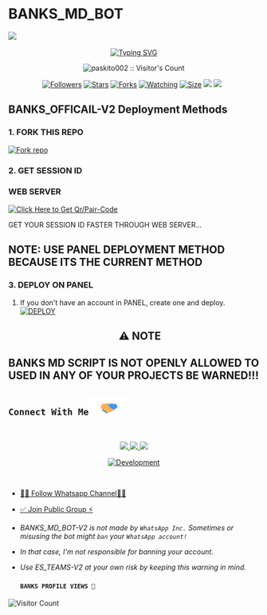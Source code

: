 # BANKS_MD_BOT
   <a><img src='https://files.catbox.moe/e57dfu.jpg'/></a>
<p align="center">
<p align="center">
  <a href="https://git.io/typing-svg"><img src="https://readme-typing-svg.demolab.com?font=EB+Garamond&weight=800&size=28&duration=4000&pause=1000&random=false&width=435&lines=+•★⃝ BANKS MD★⃝•;MULTI-DEVICE+WHATSAPP+BOT;DEVELOPED+BY+BANKS+AND+BANKS+OFFICIAL;RELEASED+DATE+29%2F8%2F2024." alt="Typing SVG" /></a>
 </p>
<p align="center">
<p align="center"><img src="https://profile-counter.glitch.me/{banks021}/count.svg" alt="paskito002 :: Visitor's Count" /></p>
<p align="center">
<a href="https://github.com/banks021/followers"><img title="Followers" src="https://img.shields.io/github/followers/banks021?color=red&style=flat-square"></a>
<a href="https://github.com/banks021/bank020/stargazers/"><img title="Stars" src="https://img.shields.io/github/stars/paskito002/ES_TEAMS-V2?color=blue&style=flat-square"></a>
<a href="https://github.com/banks021/banks020/network/members"><img title="Forks" src="https://img.shields.io/github/forks/banks021/banks020?color=red&style=flat-square"></a>
<a href="https://github.com/banks021/banks020/watchers"><img title="Watching" src="https://img.shields.io/github/watchers/banks021/banks020?label=Watchers&color=blue&style=flat-square"></a>
<a href="https://github.com/banks021/banks020/"><img title="Size" src="https://img.shields.io/github/repo-size/banks021/banks020?style=flat-square&color=green"></a>
<a href="https://hits.seeyoufarm.com"><img src="https://hits.seeyoufarm.com/api/count/incr/badge.svg?url=https%3A%2F%2Fgithub.com%2Fbanks021%2Fbanks020&count_bg=%2379C83D&title_bg=%23555555&icon=probot.svg&icon_color=%2300FF6D&title=hits&edge_flat=false"/></a>
<a href="https://github.com/banks021/banks020/graphs/commit-activity"><img height="20" src="https://img.shields.io/badge/Maintained%3F-yes-green.svg"></a>&nbsp;&nbsp;
</p>
<p align='center'>
    </p>
<p align="center">

 ## BANKS_OFFICAIL-V2 Deployment Methods

### 1. FORK THIS REPO

<a href='https://github.com/banks021/banks020/fork' target="_blank"><img alt='Fork repo' src='https://img.shields.io/badge/Fork This Repo-black?style=for-the-badge&logo=git&logoColor=white'/></a>

### 2. GET SESSION ID

### WEB SERVER 
<a href="https://toxicmd.vercel.app"><img src="https://img.shields.io/badge/GET_SESSION_ID-blue" alt="Click Here to Get Qr/Pair-Code" width="110"></a> 

GET YOUR SESSION ID FASTER THROUGH WEB SERVER...

## **NOTE: USE PANEL DEPLOYMENT METHOD BECAUSE ITS THE CURRENT METHOD**

### 3. DEPLOY ON PANEL

1. If you don't have an account in PANEL, create one and deploy.
    <br>
    <a href='https://control.bot-hosting.net/auth/login' target="_blank"><img alt='DEPLOY' src='https://img.shields.io/badge/-DEPLOY-black?style=for-the-badge&logo=bot-hosting.net&logoColor=white'/></a>

    <h2 align="center"> ⚠️ NOTE  </h2>
## BANKS MD SCRIPT IS NOT OPENLY ALLOWED TO USED IN ANY OF YOUR PROJECTS BE WARNED!!! 

## ```Connect With Me```<img src="https://github.com/0xAbdulKhalid/0xAbdulKhalid/raw/main/assets/mdImages/handshake.gif" width ="80"></h1> 
 <br> 
<p align="center">
<a href="https://wa.me/2349037524605"><img src="https://img.shields.io/badge/Contact BANKS-25D366?style=for-the-badge&logo=whatsapp&logoColor=white" />
<a href="https://www.whatsapp.com/channel/0029Vaj1vKSK5cDDT4tVvY1y"><img src="https://img.shields.io/badge/Join Official Channel-25D366?style=for-the-badge&logo=whatsapp&logoColor=white" />
<a href="https://t.me/examsolutionteam"><img src="https://img.shields.io/badge/Telegram-0088cc?style=for-the-badge&logo=telegram&logoColor=white" /><br>
<p align="center">
<img alt="Development" width="250" src="https://media2.giphy.com/media/W9tBvzTXkQopi/giphy.gif?cid=6c09b952xu6syi1fyqfyc04wcfk0qvqe8fd7sop136zxfjyn&ep=v1_internal_gif_by_id&rid=giphy.gif&ct=g" /> </p>

<br>

* [🧑‍💻 Follow  Whatsapp Channel🧑‍💻](https://whatsapp.com/channel/0029Vb6N13aIN9imeT2FOB1E)


* [✅ Join Public Group ⚡](https://chat.whatsapp.com/GwWH2FBD2E30sypmt0Arph)

- *BANKS_MD_BOT-V2 is not made by `WhatsApp Inc.` Sometimes or misusing the bot might `ban` your `WhatsApp account!`*
- *In that case, I'm not responsible for banning your account.*
- *Use ES_TEAMS-V2 at your own risk by keeping this warning in mind.*
  
  #### ```BANKS PROFILE VIEWS 🧚```
![Visitor Count](https://profile-counter.glitch.me/banks021/count.svg)

